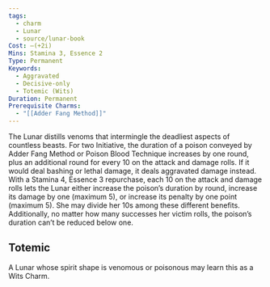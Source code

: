 ```yaml
---
tags:
  - charm
  - Lunar
  - source/lunar-book
Cost: —(+2i)
Mins: Stamina 3, Essence 2
Type: Permanent
Keywords:
  - Aggravated
  - Decisive-only
  - Totemic (Wits)
Duration: Permanent
Prerequisite Charms:
  - "[[Adder Fang Method]]"
---
```

The Lunar distills venoms that intermingle the deadliest aspects of countless beasts. For two Initiative, the duration of a poison conveyed by Adder Fang Method or Poison Blood Technique increases by one round, plus an additional round for every 10 on the attack and damage rolls. If it would deal bashing or lethal damage, it deals aggravated damage instead. With a Stamina 4, Essence 3 repurchase, each 10 on the attack and damage rolls lets the Lunar either increase the poison’s duration by round, increase its damage by one (maximum 5), or increase its penalty by one point (maximum 5). She may divide her 10s among these different benefits. Additionally, no matter how many successes her victim rolls, the poison’s duration can’t be reduced below one. 
## Totemic 

A Lunar whose spirit shape is venomous or poisonous may learn this as a Wits Charm.